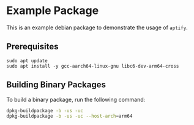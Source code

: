 # Example Package

This is an example debian package to demonstrate the usage of `aptify`.

## Prerequisites

```shell
sudo apt update
sudo apt install -y gcc-aarch64-linux-gnu libc6-dev-arm64-cross
```

## Building Binary Packages

To build a binary package, run the following command:

```bash
dpkg-buildpackage -b -us -uc
dpkg-buildpackage -b -us -uc --host-arch=arm64
```